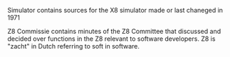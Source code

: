 Simulator
  contains sources for the X8 simulator made or last chaneged in 1971
  
Z8 Commissie
  contains minutes of the Z8 Committee that discussed and decided over functions in the Z8 relevant to software developers.
  Z8 is "zacht" in Dutch referring to soft in software.
